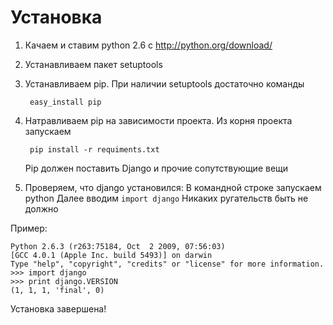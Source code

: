 Установка
=========

1. Качаем и ставим python 2.6 c
http://python.org/download/

2. Устанавливаем пакет setuptools

3. Устанавливаем pip. При наличии setuptools достаточно команды

		easy_install pip

4. Натравливаем pip на зависимости проекта. Из корня проекта запускаем

    	pip install -r requiments.txt

	Pip должен поставить Django и прочие сопутствующие вещи

5. Проверяем, что django установился:
В командной строке запускаем python
Далее вводим `import django`
Никаких ругательств быть не должно

Пример:

	Python 2.6.3 (r263:75184, Oct  2 2009, 07:56:03) 
	[GCC 4.0.1 (Apple Inc. build 5493)] on darwin
	Type "help", "copyright", "credits" or "license" for more information.
	>>> import django
	>>> print django.VERSION
	(1, 1, 1, 'final', 0)

Установка завершена!
